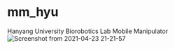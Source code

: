 # mm_hyu

Hanyang University Biorobotics Lab Mobile Manipulator 
![Screenshot from 2021-04-23 21-21-57](https://user-images.githubusercontent.com/53217819/115870471-3f4e6600-a47a-11eb-8308-f640db5a36bd.png)
